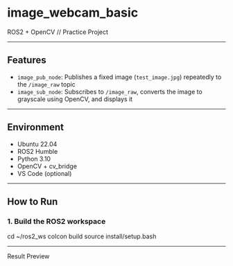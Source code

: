 # image_webcam_basic
ROS2 + OpenCV // Practice Project 

---

## Features

- `image_pub_node`: Publishes a fixed image (`test_image.jpg`) repeatedly to the `/image_raw` topic
- `image_sub_node`: Subscribes to `/image_raw`, converts the image to grayscale using OpenCV, and displays it

---

## Environment

- Ubuntu 22.04  
- ROS2 Humble  
- Python 3.10  
- OpenCV + cv_bridge  
- VS Code (optional)  

---

## How to Run

### 1. Build the ROS2 workspace
cd ~/ros2_ws
colcon build
source install/setup.bash

---

Result Preview

